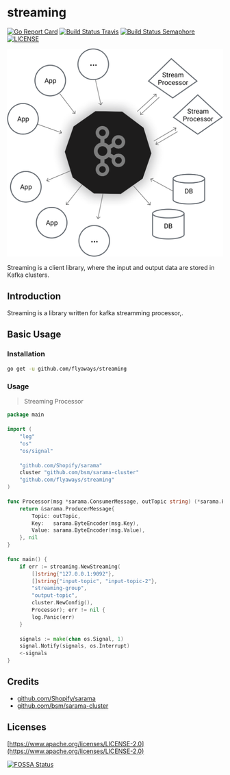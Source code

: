 # streaming
[![Go Report Card](https://goreportcard.com/badge/github.com/flyaways/streaming?style=flat-square)](https://goreportcard.com/report/github.com/flyaways/streaming)
[![Build Status Travis](https://travis-ci.org/flyaways/streaming.svg?branch=master)](https://travis-ci.org/flyaways/streaming)
[![Build Status Semaphore](https://semaphoreci.com/api/v1/flyaways/streaming/branches/master/shields_badge.svg)](https://semaphoreci.com/flyaways/streaming)
[![LICENSE](https://img.shields.io/badge/licence-Apache%202.0-brightgreen.svg?style=flat-square)](https://github.com/flyaways/streaming/blob/master/LICENSE)

![streaming](./kafka_diagram.png "streaming")

Streaming is a client library, where the input and output data are stored in Kafka clusters.

## Introduction

Streaming is a library written for kafka streamming processor,.

## Basic Usage

### Installation

```sh
go get -u github.com/flyaways/streaming
```

### Usage

> Streaming Processor

```go
package main

import (
	"log"
	"os"
	"os/signal"

	"github.com/Shopify/sarama"
	cluster "github.com/bsm/sarama-cluster"
	"github.com/flyaways/streaming"
)

func Processor(msg *sarama.ConsumerMessage, outTopic string) (*sarama.ProducerMessage, error) {
	return &sarama.ProducerMessage{
		Topic: outTopic,
		Key:   sarama.ByteEncoder(msg.Key),
		Value: sarama.ByteEncoder(msg.Value),
	}, nil
}

func main() {
	if err := streaming.NewStreaming(
		[]string{"127.0.0.1:9092"},
		[]string{"input-topic", "input-topic-2"},
		"streaming-group",
		"output-topic",
		cluster.NewConfig(),
		Processor); err != nil {
		log.Panic(err)
	}

	signals := make(chan os.Signal, 1)
	signal.Notify(signals, os.Interrupt)
	<-signals
}

```

## Credits

- [github.com/Shopify/sarama](https://github.com/Shopify/sarama)
- [github.com/bsm/sarama-cluster](https://github.com/bsm/sarama-cluster)

## Licenses

[https://www.apache.org/licenses/LICENSE-2.0](https://www.apache.org/licenses/LICENSE-2.0)

[![FOSSA Status](https://app.fossa.io/api/projects/git%2Bhttps%3A%2F%2Fgithub.com%2Fflyaways%2Fstreaming.svg?type=large)](https://app.fossa.io/projects/git%2Bhttps%3A%2F%2Fgithub.com%2Fflyaways%2Fstreaming?ref=badge_large)
